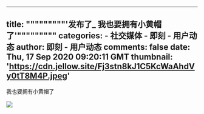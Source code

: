 
---
title: """""""""'发布了_ 我也要拥有小黄帽了'"""""""""
categories: 
    - 社交媒体
    - 即刻 - 用户动态
author: 即刻 - 用户动态
comments: false
date: Thu, 17 Sep 2020 09:20:11 GMT
thumbnail: 'https://cdn.jellow.site/Fj3stn8kJ1C5KcWaAhdVy0tT8M4P.jpeg'
---

<div>   
我也要拥有小黄帽了<br><br><img referrerpolicy="no-referrer" src="https://cdn.jellow.site/Fj3stn8kJ1C5KcWaAhdVy0tT8M4P.jpeg"><br>  
</div>
            